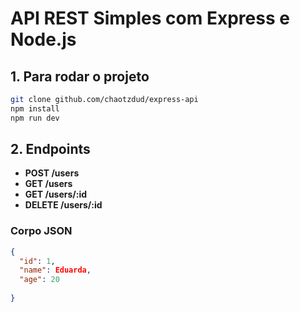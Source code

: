 # **API REST Simples com Express e Node.js**

## **1. Para rodar o projeto**

```bash
git clone github.com/chaotzdud/express-api
npm install
npm run dev
```

## **2. Endpoints**

- **POST /users**
- **GET /users**
- **GET /users/:id**
- **DELETE /users/:id**

### Corpo JSON

```json
{
  "id": 1,
  "name": Eduarda,
  "age": 20 
  
}
```
```
